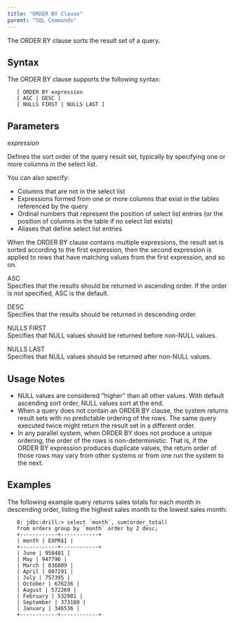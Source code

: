 ```yaml
---
title: "ORDER BY Clause"
parent: "SQL Commands"
---
```

The ORDER BY clause sorts the result set of a query.



## Syntax
The ORDER BY clause supports the following syntax:

       [ ORDER BY expression
       [ ASC | DESC ]
       [ NULLS FIRST | NULLS LAST ]

  

## Parameters  
*expression*  

Defines the sort order of the query result set, typically by specifying one or more columns in the select list.  

You can also specify:  

   * Columns that are not in the select list 
   * Expressions formed from one or more columns that exist in the tables referenced by the query
   * Ordinal numbers that represent the position of select list entries (or the position of columns in the table if no select list exists)
   * Aliases that define select list entries
   
When the ORDER BY clause contains multiple expressions, the result set is sorted according to the first expression, then the second expression is applied to rows that have matching values from the first expression, and so on.

ASC  
Specifies that the results should be returned in ascending order. If the order is not specified, ASC is the default.

DESC  
Specifies that the results should be returned in descending order. 

NULLS FIRST  
Specifies that NULL values should be returned before non-NULL values.  

NULLS LAST  
Specifies that NULL values should be returned after non-NULL values.

## Usage Notes
   * NULL values are considered "higher" than all other values. With default ascending sort order, NULL values sort at the end.  
   * When a query does not contain an ORDER BY clause, the system returns result sets with no predictable ordering of the rows. The same query executed twice might return the result set in a different order.  
   * In any parallel system, when ORDER BY does not produce a unique ordering, the order of the rows is non-deterministic. That is, if the ORDER BY expression produces duplicate values, the return order of those rows may vary from other systems or from one run the system to the next.

## Examples
The following example query returns sales totals for each month in descending order, listing the highest sales month to the lowest sales month:

       0: jdbc:drill:> select `month`, sum(order_total)
       from orders group by `month` order by 2 desc;
       +------------+------------+
       | month | EXPR$1 |
       +------------+------------+
       | June | 950481 |
       | May | 947796 |
       | March | 836809 |
       | April | 807291 |
       | July | 757395 |
       | October | 676236 |
       | August | 572269 |
       | February | 532901 |
       | September | 373100 |
       | January | 346536 |
       +------------+------------+




